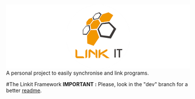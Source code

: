 ![Cover](RCover.png)
 A personal project to easily synchronise and link programs.  

#The Linkit Framework
**IMPORTANT :** Please, look in the "dev" branch for a better [readme](https://github.com/Override-6/Linkit/tree/dev).
